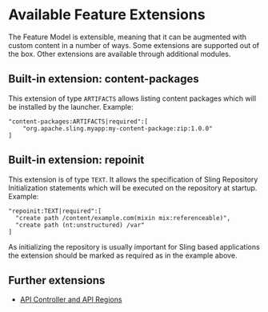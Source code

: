# Available Feature Extensions

The Feature Model is extensible, meaning that it can be augmented with custom content in a number of ways. Some extensions are supported out of the box. Other extensions are available through additional modules.

## Built-in extension: content-packages

This extension of type `ARTIFACTS` allows listing content packages which will
be installed by the launcher. Example:

```
"content-packages:ARTIFACTS|required":[
    "org.apache.sling.myapp:my-content-package:zip:1.0.0"
]
```

## Built-in extension: repoinit

This extension is of type `TEXT`. It allows the specification of Sling Repository
Initialization statements which will be executed on the repository at startup.
Example:

```
"repoinit:TEXT|required":[
  "create path /content/example.com(mixin mix:referenceable)",
  "create path (nt:unstructured) /var"
]
```

As initializing the repository is usually important for Sling based applications
the extension should be marked as required as in the example above.

## Further extensions

* [API Controller and API Regions](https://github.com/apache/sling-org-apache-sling-feature-extension-apiregions/blob/master/docs/api-regions.md)
